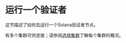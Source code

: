 # 运行一个验证者

这节描述了如何去运行一个Solana验证者节点。

有多个集群可供连接；请参阅[选择集群](https://docs.solanalabs.com/cli/examples/choose-a-cluster)了解每个集群的概况。